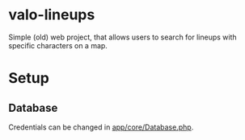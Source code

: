# valo-lineups

Simple (old) web project, that allows users to search for lineups with specific characters on a map.

# Setup
## Database
Credentials can be changed in [app/core/Database.php](app/core/Database.php).